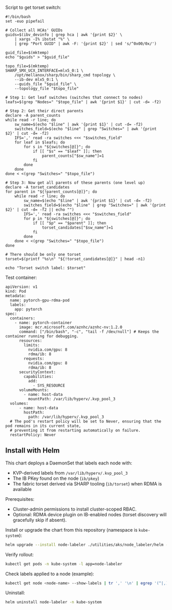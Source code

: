



Script to get torset switch:

```
#!/bin/bash
set -euo pipefail

# Collect all HCAs' GUIDs
guids=$(ibv_devinfo | grep hca | awk '{print $2}' \
    | xargs -I% ibstat "%" \
    | grep "Port GUID" | awk -F: '{print $2}' | sed 's/^0x00/0x/')

guid_file=$(mktemp)
echo "$guids" > "$guid_file"

topo_file=$(mktemp)
SHARP_SMX_UCX_INTERFACE=mlx5_0:1 \
    /opt/mellanox/sharp/bin/sharp_cmd topology \
    --ib-dev mlx5_0:1 \
    --guids_file "$guid_file" \
    --topology_file "$topo_file"

# Step 1: Get leaf switches (switches that connect to nodes)
leafs=$(grep "Nodes=" "$topo_file" | awk '{print $1}' | cut -d= -f2)

# Step 2: Get their direct parents
declare -A parent_counts
while read -r line; do
    sw_name=$(echo "$line" | awk '{print $1}' | cut -d= -f2)
    switches_field=$(echo "$line" | grep "Switches=" | awk '{print $2}' | cut -d= -f2)
    IFS=',' read -ra switches <<< "$switches_field"
    for leaf in $leafs; do
        for s in "${switches[@]}"; do
            if [[ "$s" == "$leaf" ]]; then
                parent_counts["$sw_name"]=1
            fi
        done
    done
done < <(grep "Switches=" "$topo_file")

# Step 3: Now get all parents of these parents (one level up)
declare -A torset_candidates
for parent in "${!parent_counts[@]}"; do
    while read -r line; do
        sw_name=$(echo "$line" | awk '{print $1}' | cut -d= -f2)
        switches_field=$(echo "$line" | grep "Switches=" | awk '{print $2}' | cut -d= -f2 || echo "")
        IFS=',' read -ra switches <<< "$switches_field"
        for p in "${switches[@]}"; do
            if [[ "$p" == "$parent" ]]; then
                torset_candidates["$sw_name"]=1
            fi
        done
    done < <(grep "Switches=" "$topo_file")
done

# There should be only one torset
torset=$(printf "%s\n" "${!torset_candidates[@]}" | head -n1)

echo "Torset switch label: $torset"
```



Test container:

```
apiVersion: v1
kind: Pod
metadata:
  name: pytorch-gpu-rdma-pod
  labels:
    app: pytorch
spec:
  containers:
    - name: pytorch-container
      image: mcr.microsoft.com/aznhc/aznhc-nv:1.2.0
      command: ["/bin/bash", "-c", "tail -f /dev/null"] # Keeps the container running for debugging.
      resources:
        limits:
          nvidia.com/gpu: 8
          rdma/ib: 8
        requests:
          nvidia.com/gpu: 8
          rdma/ib: 8
      securityContext:
        capabilities:
          add:
            - SYS_RESOURCE
      volumeMounts:
        - name: host-data
          mountPath: /var/lib/hyperv/.kvp_pool_3
  volumes:
      - name: host-data
        hostPath:
          path: /var/lib/hyperv/.kvp_pool_3
  # The pod's restart policy will be set to Never, ensuring that the pod remains in its current state,
  # preventing it from restarting automatically on failure.
  restartPolicy: Never
```
 

## Install with Helm

This chart deploys a DaemonSet that labels each node with:
- KVP-derived labels from `/var/lib/hyperv/.kvp_pool_3`
- The IB PKey found on the node (`ib/pkey`)
- The fabric torset derived via SHARP tooling (`ib/torset`) when RDMA is available

Prerequisites:
- Cluster-admin permissions to install cluster-scoped RBAC.
- Optional: RDMA device plugin on IB-enabled nodes (torset discovery will gracefully skip if absent).

Install or upgrade the chart from this repository (namespace is `kube-system`):

```bash
helm upgrade --install node-labeler ./utilities/aks/node_labeler/helm -n kube-system
```

Verify rollout:

```bash
kubectl get pods -n kube-system -l app=node-labeler
```

Check labels applied to a node (example):

```bash
kubectl get node <node-name> --show-labels | tr ',' '\n' | egrep '(^|,)hyperv/|ib/pkey|ib/torset'
```

Uninstall:

```bash
helm uninstall node-labeler -n kube-system
```
